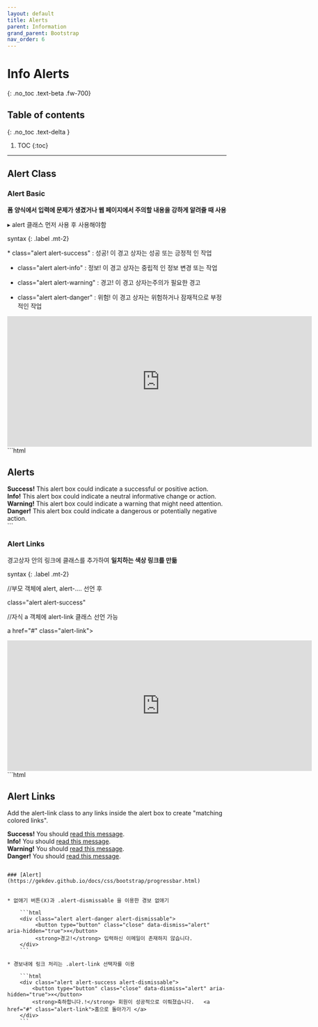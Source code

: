 ```yaml
---
layout: default
title: Alerts
parent: Information
grand_parent: Bootstrap
nav_order: 6
---
```


# Info Alerts
{: .no_toc .text-beta .fw-700}

## Table of contents
{: .no_toc .text-delta }

1. TOC
{:toc}

---

## Alert Class

### Alert Basic

**폼 양식에서 입력에 문제가 생겼거나 웹 페이지에서 주의할 내용을 강하게 알려줄 때 사용**

&#9656; alert 클래스 먼저 사용 후 사용해야함

syntax
{: .label .mt-2}
<div class="code-example" markdown="1">
* class="alert alert-success" : 성공! 이 경고 상자는 성공 또는 긍정적 인 작업

* class="alert alert-info" : 정보! 이 경고 상자는 중립적 인 정보 변경 또는 작업

* class="alert alert-warning" : 경고! 이 경고 상자는주의가 필요한 경고

* class="alert alert-danger" : 위험! 이 경고 상자는 위험하거나 잠재적으로 부정적인 작업
</div>

<div class="code-example" markdown="1">
<iframe src="https://gekdev.github.io/docs/bootstrap/information/example/alt_01.html" height="300" width="700" style="border:none;" title=" example"></iframe>
</div>
```html
<div class="container">
  <h2>Alerts</h2>
  <div class="alert alert-success">
    <strong>Success!</strong> This alert box could indicate a successful or positive action.
  </div>
  <div class="alert alert-info">
    <strong>Info!</strong> This alert box could indicate a neutral informative change or action.
  </div>
  <div class="alert alert-warning">
    <strong>Warning!</strong> This alert box could indicate a warning that might need attention.
  </div>
  <div class="alert alert-danger">
    <strong>Danger!</strong> This alert box could indicate a dangerous or potentially negative action.
  </div>
</div>
```

### Alert Links

경고상자 안의 링크에 클래스를 추가하여 **일치하는 색상 링크를 만듦**

syntax
{: .label .mt-2}
<div class="code-example" markdown="1">
//부모 객체에 alert, alert-.... 선언 후

class="alert alert-success"

//자식 a 객체에 alert-link 클래스 선언 가능

a href="#" class="alert-link">
</div>
</div>

<div class="code-example" markdown="1">
<iframe src="https://gekdev.github.io/docs/bootstrap/information/example/alt_02.html" height="300" width="700" style="border:none;" title=" example"></iframe>
</div>
```html
<div class="container">
  <h2>Alert Links</h2>
  <p>Add the alert-link class to any links inside the alert box to create "matching colored links".</p>
  <div class="alert alert-success">
    <strong>Success!</strong> You should <a href="#" class="alert-link">read this message</a>.
  </div>
  <div class="alert alert-info">
    <strong>Info!</strong> You should <a href="#" class="alert-link">read this message</a>.
  </div>
  <div class="alert alert-warning">
    <strong>Warning!</strong> You should <a href="#" class="alert-link">read this message</a>.
  </div>
  <div class="alert alert-danger">
    <strong>Danger!</strong> You should <a href="#" class="alert-link">read this message</a>.
  </div>
</div>

```

### [Alert](https://gekdev.github.io/docs/css/bootstrap/progressbar.html)
 

* 없애기 버튼(X)과 .alert-dismissable 을 이용한 경보 없애기

    ```html
    <div class="alert alert-danger alert-dismissable">
         <button type="button" class="close" data-dismiss="alert" aria-hidden="true">×</button>
         <strong>경고!</strong> 입력하신 이메일이 존재하지 않습니다.
    </div>
    ```

* 경보내에 링크 처리는 .alert-link 선택자를 이용

    ```html
    <div class="alert alert-success alert-dismissable">
        <button type="button" class="close" data-dismiss="alert" aria-hidden="true">×</button>
        <strong>축하합니다.!</strong> 회원이 성공적으로 이뤄졌습니다.   <a href="#" class="alert-link">홈으로 돌아가기 </a>
    </div>
    ```